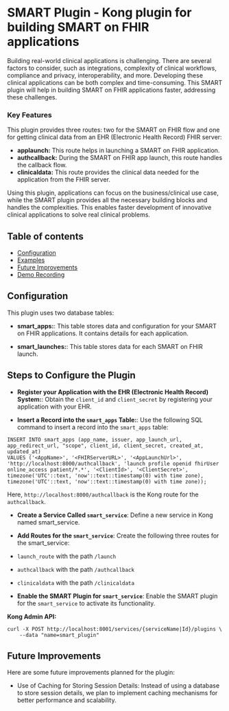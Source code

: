SMART Plugin - Kong plugin for building SMART on FHIR applications
====================

Building real-world clinical applications is challenging. There are several factors to consider, such as integrations, complexity of clinical workflows, compliance and privacy, interoperability, and more. Developing these clinical applications can be both complex and time-consuming. This SMART plugin will help in building SMART on FHIR applications faster, addressing these challenges.

### Key Features
This plugin provides three routes: two for the SMART on FHIR flow and one for getting clinical data from an EHR (Electronic Health Record) FHIR server:
- **applaunch:** This route helps in launching a SMART on FHIR application.
- **authcallback:** During the SMART on FHIR app launch, this route handles the callback flow.
- **clinicaldata:** This route provides the clinical data needed for the application from the FHIR server.

Using this plugin, applications can focus on the business/clinical use case, while the SMART plugin provides all the necessary building blocks and handles the complexities. This enables faster development of innovative clinical applications to solve real clinical problems.

## Table of contents

- [Configuration](#configuration)
- [Examples](#examples)
- [Future Improvements](#future-improvements)
- [Demo Recording](#demo-recording)

## Configuration

This plugin uses two database tables:

- **smart_apps:**: This table stores data and configuration for your SMART on FHIR applications. It contains details for each application.

- **smart_launches:**: This table stores data for each SMART on FHIR launch.

## Steps to Configure the Plugin

- **Register your Application with the EHR (Electronic Health Record) System:**:
Obtain the `client_id` and `client_secret` by registering your application with your EHR.

- **Insert a Record into the `smart_apps` Table:**:
Use the following SQL command to insert a record into the `smart_apps` table:
```
INSERT INTO smart_apps (app_name, issuer, app_launch_url, app_redirect_url, "scope", client_id, client_secret, created_at, updated_at) 
VALUES ('<AppName>', '<FHIRServerURL>', '<AppLaunchUrl>', 'http://localhost:8000/authcallback', 'launch profile openid fhirUser online_access patient/*.*', '<ClientId>', '<ClientSecret>', timezone('UTC'::text, 'now'::text::timestamp(0) with time zone), timezone('UTC'::text, 'now'::text::timestamp(0) with time zone));

```
Here, `http://localhost:8000/authcallback` is the Kong route for the `authcallback`.

- **Create a Service Called `smart_service`**:
Define a new service in Kong named smart_service.

- **Add Routes for the `smart_service`**:
Create the following three routes for the smart_service:

- `launch_route` with the path `/launch`
- `authcallback` with the path `/authcallback`
- `clinicaldata` with the path `/clinicaldata`

- **Enable the SMART Plugin for `smart_service`**:
Enable the SMART plugin for the `smart_service` to activate its functionality.

**Kong Admin API:**
```
curl -X POST http://localhost:8001/services/{serviceName|Id}/plugins \
    --data "name=smart_plugin"
```

## Future Improvements
Here are some future improvements planned for the plugin:

- Use of Caching for Storing Session Details: Instead of using a database to store session details, we plan to implement caching mechanisms for better performance and scalability.
